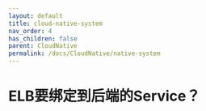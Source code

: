 ```yaml
---
layout: default
title: cloud-native-system
nav_order: 4
has_children: false
parent: CloudNative
permalink: /docs/CloudNative/native-system
---
```

# ELB要绑定到后端的Service？


